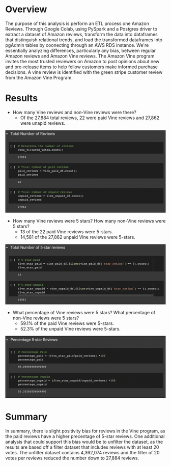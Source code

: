 # Overview

The purpose of this analysis is perform an ETL process one Amazon Reviews. Through Google Colab, using PySpark and a Postgres driver to extract a dataset of Amazon reviews, transform the data into dataframes that distinguish relational trends, and load the transformed dataframes into pgAdmin tables by coonecting through an AWS RDS instance. We're essentially analyzing differences, particularly any bias, between regular Amazon reviews and Amazon Vine reviews. The Amazon Vine program invites the most trusted reviewers on Amazon to post opinions about new and pre-release items to help fellow customers make informed purchase decisions. A vine review is identified with the green stripe customer review from the Amazon Vine Program.



# Results

- How many Vine reviews and non-Vine reviews were there?
	- Of the 27,884 total reviews, 22 were paid Vine reviews and 27,862 were unapid reviews.

![/Resources/Total_Number_of_Reviews.png](/Resources/Total_Number_of_Reviews.png)


- How many Vine reviews were 5 stars? How many non-Vine reviews were 5 stars?
	- 13 of the 22 paid Vine reviews were 5-stars.
	- 14,581 of the 27,862 unpaid Vine reviews were 5-stars.

![/Resources/Total_Number_of_5-star_reviews.png](/Resources/Total_Number_of_5-star_reviews.png)


- What percentage of Vine reviews were 5 stars? What percentage of non-Vine reviews were 5 stars?
	- 59.1% of the paid Vine reviews were 5-stars.
	- 52.3% of the unpaid Vine reviews were 5-stars.

![/Resources/Percentage_5-star_Reviews.png](/Resources/Percentage_5-star_Reviews.png)






# Summary

In summary, there is slight positivity bias for reviews in the Vine program, as the paid reviews have a higher precentage of 5-star reviews. One additional analysis that could support this bias would be to unfilter the dataset, as the results are based off a filter dataset that includes reviews with at least 20 votes. The unfilter dataset contains 4,362,074 reviews and the filter of 20 votes per reviews reduced the number down to 27,884 reviews.
